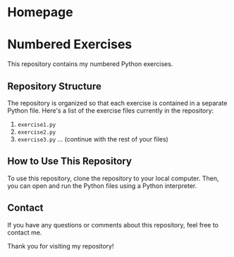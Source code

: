 # Homepage

# Numbered Exercises

This repository contains my numbered Python exercises.

## Repository Structure

The repository is organized so that each exercise is contained in a separate Python file. Here's a list of the exercise files currently in the repository:

1. `exercise1.py`
2. `exercise2.py`
3. `exercise3.py`
... (continue with the rest of your files)

## How to Use This Repository

To use this repository, clone the repository to your local computer. Then, you can open and run the Python files using a Python interpreter.

## Contact

If you have any questions or comments about this repository, feel free to contact me.

Thank you for visiting my repository!
